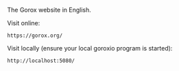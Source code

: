 The Gorox website in English.

Visit online:

    https://gorox.org/

Visit locally (ensure your local goroxio program is started):

    http://localhost:5080/
